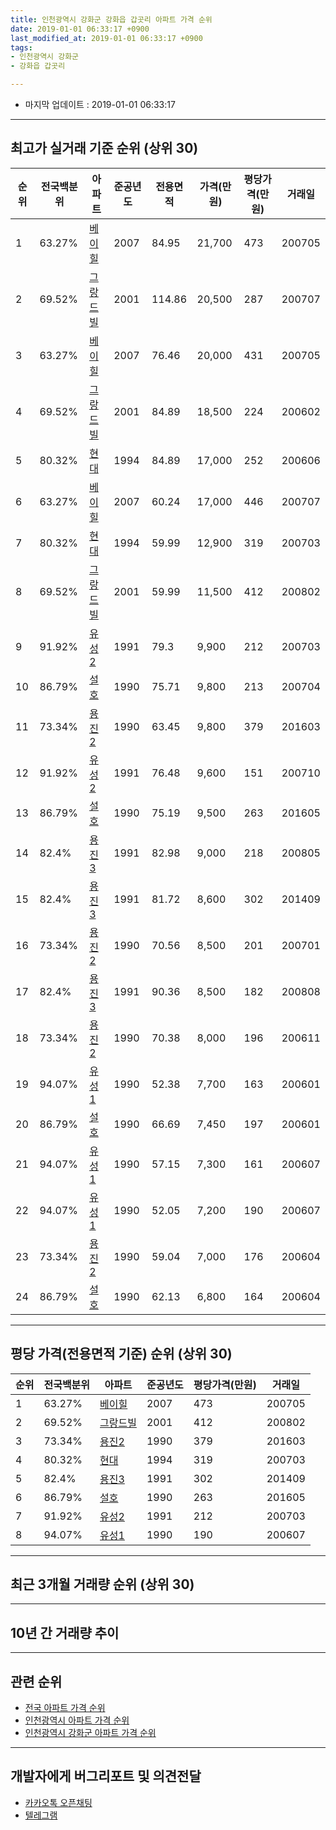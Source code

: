 ```yaml
---
title: 인천광역시 강화군 강화읍 갑곳리 아파트 가격 순위
date: 2019-01-01 06:33:17 +0900
last_modified_at: 2019-01-01 06:33:17 +0900
tags:
- 인천광역시 강화군
- 강화읍 갑곳리

---
```


* 마지막 업데이트 : 2019-01-01 06:33:17

---

## 최고가 실거래 기준 순위 (상위 30)


|순위|전국백분위|아파트|준공년도|전용면적|가격(만원)|평당가격(만원)|거래일|
|---|---|---|---|---|---|---|---|
|1|63.27%|[베이힐](https://search.naver.com/search.naver?query=%EC%9D%B8%EC%B2%9C%EA%B4%91%EC%97%AD%EC%8B%9C+%EA%B0%95%ED%99%94%EA%B5%B0+%EA%B0%95%ED%99%94%EC%9D%8D+%EA%B0%91%EA%B3%B3%EB%A6%AC+%EB%B2%A0%EC%9D%B4%ED%9E%90)|2007|84.95|21,700|473|200705|
|2|69.52%|[그랑드빌](https://search.naver.com/search.naver?query=%EC%9D%B8%EC%B2%9C%EA%B4%91%EC%97%AD%EC%8B%9C+%EA%B0%95%ED%99%94%EA%B5%B0+%EA%B0%95%ED%99%94%EC%9D%8D+%EA%B0%91%EA%B3%B3%EB%A6%AC+%EA%B7%B8%EB%9E%91%EB%93%9C%EB%B9%8C)|2001|114.86|20,500|287|200707|
|3|63.27%|[베이힐](https://search.naver.com/search.naver?query=%EC%9D%B8%EC%B2%9C%EA%B4%91%EC%97%AD%EC%8B%9C+%EA%B0%95%ED%99%94%EA%B5%B0+%EA%B0%95%ED%99%94%EC%9D%8D+%EA%B0%91%EA%B3%B3%EB%A6%AC+%EB%B2%A0%EC%9D%B4%ED%9E%90)|2007|76.46|20,000|431|200705|
|4|69.52%|[그랑드빌](https://search.naver.com/search.naver?query=%EC%9D%B8%EC%B2%9C%EA%B4%91%EC%97%AD%EC%8B%9C+%EA%B0%95%ED%99%94%EA%B5%B0+%EA%B0%95%ED%99%94%EC%9D%8D+%EA%B0%91%EA%B3%B3%EB%A6%AC+%EA%B7%B8%EB%9E%91%EB%93%9C%EB%B9%8C)|2001|84.89|18,500|224|200602|
|5|80.32%|[현대](https://search.naver.com/search.naver?query=%EC%9D%B8%EC%B2%9C%EA%B4%91%EC%97%AD%EC%8B%9C+%EA%B0%95%ED%99%94%EA%B5%B0+%EA%B0%95%ED%99%94%EC%9D%8D+%EA%B0%91%EA%B3%B3%EB%A6%AC+%ED%98%84%EB%8C%80)|1994|84.89|17,000|252|200606|
|6|63.27%|[베이힐](https://search.naver.com/search.naver?query=%EC%9D%B8%EC%B2%9C%EA%B4%91%EC%97%AD%EC%8B%9C+%EA%B0%95%ED%99%94%EA%B5%B0+%EA%B0%95%ED%99%94%EC%9D%8D+%EA%B0%91%EA%B3%B3%EB%A6%AC+%EB%B2%A0%EC%9D%B4%ED%9E%90)|2007|60.24|17,000|446|200707|
|7|80.32%|[현대](https://search.naver.com/search.naver?query=%EC%9D%B8%EC%B2%9C%EA%B4%91%EC%97%AD%EC%8B%9C+%EA%B0%95%ED%99%94%EA%B5%B0+%EA%B0%95%ED%99%94%EC%9D%8D+%EA%B0%91%EA%B3%B3%EB%A6%AC+%ED%98%84%EB%8C%80)|1994|59.99|12,900|319|200703|
|8|69.52%|[그랑드빌](https://search.naver.com/search.naver?query=%EC%9D%B8%EC%B2%9C%EA%B4%91%EC%97%AD%EC%8B%9C+%EA%B0%95%ED%99%94%EA%B5%B0+%EA%B0%95%ED%99%94%EC%9D%8D+%EA%B0%91%EA%B3%B3%EB%A6%AC+%EA%B7%B8%EB%9E%91%EB%93%9C%EB%B9%8C)|2001|59.99|11,500|412|200802|
|9|91.92%|[유성2](https://search.naver.com/search.naver?query=%EC%9D%B8%EC%B2%9C%EA%B4%91%EC%97%AD%EC%8B%9C+%EA%B0%95%ED%99%94%EA%B5%B0+%EA%B0%95%ED%99%94%EC%9D%8D+%EA%B0%91%EA%B3%B3%EB%A6%AC+%EC%9C%A0%EC%84%B12)|1991|79.3|9,900|212|200703|
|10|86.79%|[설호](https://search.naver.com/search.naver?query=%EC%9D%B8%EC%B2%9C%EA%B4%91%EC%97%AD%EC%8B%9C+%EA%B0%95%ED%99%94%EA%B5%B0+%EA%B0%95%ED%99%94%EC%9D%8D+%EA%B0%91%EA%B3%B3%EB%A6%AC+%EC%84%A4%ED%98%B8)|1990|75.71|9,800|213|200704|
|11|73.34%|[용진2](https://search.naver.com/search.naver?query=%EC%9D%B8%EC%B2%9C%EA%B4%91%EC%97%AD%EC%8B%9C+%EA%B0%95%ED%99%94%EA%B5%B0+%EA%B0%95%ED%99%94%EC%9D%8D+%EA%B0%91%EA%B3%B3%EB%A6%AC+%EC%9A%A9%EC%A7%842)|1990|63.45|9,800|379|201603|
|12|91.92%|[유성2](https://search.naver.com/search.naver?query=%EC%9D%B8%EC%B2%9C%EA%B4%91%EC%97%AD%EC%8B%9C+%EA%B0%95%ED%99%94%EA%B5%B0+%EA%B0%95%ED%99%94%EC%9D%8D+%EA%B0%91%EA%B3%B3%EB%A6%AC+%EC%9C%A0%EC%84%B12)|1991|76.48|9,600|151|200710|
|13|86.79%|[설호](https://search.naver.com/search.naver?query=%EC%9D%B8%EC%B2%9C%EA%B4%91%EC%97%AD%EC%8B%9C+%EA%B0%95%ED%99%94%EA%B5%B0+%EA%B0%95%ED%99%94%EC%9D%8D+%EA%B0%91%EA%B3%B3%EB%A6%AC+%EC%84%A4%ED%98%B8)|1990|75.19|9,500|263|201605|
|14|82.4%|[용진3](https://search.naver.com/search.naver?query=%EC%9D%B8%EC%B2%9C%EA%B4%91%EC%97%AD%EC%8B%9C+%EA%B0%95%ED%99%94%EA%B5%B0+%EA%B0%95%ED%99%94%EC%9D%8D+%EA%B0%91%EA%B3%B3%EB%A6%AC+%EC%9A%A9%EC%A7%843)|1991|82.98|9,000|218|200805|
|15|82.4%|[용진3](https://search.naver.com/search.naver?query=%EC%9D%B8%EC%B2%9C%EA%B4%91%EC%97%AD%EC%8B%9C+%EA%B0%95%ED%99%94%EA%B5%B0+%EA%B0%95%ED%99%94%EC%9D%8D+%EA%B0%91%EA%B3%B3%EB%A6%AC+%EC%9A%A9%EC%A7%843)|1991|81.72|8,600|302|201409|
|16|73.34%|[용진2](https://search.naver.com/search.naver?query=%EC%9D%B8%EC%B2%9C%EA%B4%91%EC%97%AD%EC%8B%9C+%EA%B0%95%ED%99%94%EA%B5%B0+%EA%B0%95%ED%99%94%EC%9D%8D+%EA%B0%91%EA%B3%B3%EB%A6%AC+%EC%9A%A9%EC%A7%842)|1990|70.56|8,500|201|200701|
|17|82.4%|[용진3](https://search.naver.com/search.naver?query=%EC%9D%B8%EC%B2%9C%EA%B4%91%EC%97%AD%EC%8B%9C+%EA%B0%95%ED%99%94%EA%B5%B0+%EA%B0%95%ED%99%94%EC%9D%8D+%EA%B0%91%EA%B3%B3%EB%A6%AC+%EC%9A%A9%EC%A7%843)|1991|90.36|8,500|182|200808|
|18|73.34%|[용진2](https://search.naver.com/search.naver?query=%EC%9D%B8%EC%B2%9C%EA%B4%91%EC%97%AD%EC%8B%9C+%EA%B0%95%ED%99%94%EA%B5%B0+%EA%B0%95%ED%99%94%EC%9D%8D+%EA%B0%91%EA%B3%B3%EB%A6%AC+%EC%9A%A9%EC%A7%842)|1990|70.38|8,000|196|200611|
|19|94.07%|[유성1](https://search.naver.com/search.naver?query=%EC%9D%B8%EC%B2%9C%EA%B4%91%EC%97%AD%EC%8B%9C+%EA%B0%95%ED%99%94%EA%B5%B0+%EA%B0%95%ED%99%94%EC%9D%8D+%EA%B0%91%EA%B3%B3%EB%A6%AC+%EC%9C%A0%EC%84%B11)|1990|52.38|7,700|163|200601|
|20|86.79%|[설호](https://search.naver.com/search.naver?query=%EC%9D%B8%EC%B2%9C%EA%B4%91%EC%97%AD%EC%8B%9C+%EA%B0%95%ED%99%94%EA%B5%B0+%EA%B0%95%ED%99%94%EC%9D%8D+%EA%B0%91%EA%B3%B3%EB%A6%AC+%EC%84%A4%ED%98%B8)|1990|66.69|7,450|197|200601|
|21|94.07%|[유성1](https://search.naver.com/search.naver?query=%EC%9D%B8%EC%B2%9C%EA%B4%91%EC%97%AD%EC%8B%9C+%EA%B0%95%ED%99%94%EA%B5%B0+%EA%B0%95%ED%99%94%EC%9D%8D+%EA%B0%91%EA%B3%B3%EB%A6%AC+%EC%9C%A0%EC%84%B11)|1990|57.15|7,300|161|200607|
|22|94.07%|[유성1](https://search.naver.com/search.naver?query=%EC%9D%B8%EC%B2%9C%EA%B4%91%EC%97%AD%EC%8B%9C+%EA%B0%95%ED%99%94%EA%B5%B0+%EA%B0%95%ED%99%94%EC%9D%8D+%EA%B0%91%EA%B3%B3%EB%A6%AC+%EC%9C%A0%EC%84%B11)|1990|52.05|7,200|190|200607|
|23|73.34%|[용진2](https://search.naver.com/search.naver?query=%EC%9D%B8%EC%B2%9C%EA%B4%91%EC%97%AD%EC%8B%9C+%EA%B0%95%ED%99%94%EA%B5%B0+%EA%B0%95%ED%99%94%EC%9D%8D+%EA%B0%91%EA%B3%B3%EB%A6%AC+%EC%9A%A9%EC%A7%842)|1990|59.04|7,000|176|200604|
|24|86.79%|[설호](https://search.naver.com/search.naver?query=%EC%9D%B8%EC%B2%9C%EA%B4%91%EC%97%AD%EC%8B%9C+%EA%B0%95%ED%99%94%EA%B5%B0+%EA%B0%95%ED%99%94%EC%9D%8D+%EA%B0%91%EA%B3%B3%EB%A6%AC+%EC%84%A4%ED%98%B8)|1990|62.13|6,800|164|200604|


---

## 평당 가격(전용면적 기준) 순위 (상위 30)


|순위|전국백분위|아파트|준공년도|평당가격(만원)|거래일|
|---|---|---|---|---|---|
|1|63.27%|[베이힐](https://search.naver.com/search.naver?query=%EC%9D%B8%EC%B2%9C%EA%B4%91%EC%97%AD%EC%8B%9C+%EA%B0%95%ED%99%94%EA%B5%B0+%EA%B0%95%ED%99%94%EC%9D%8D+%EA%B0%91%EA%B3%B3%EB%A6%AC+%EB%B2%A0%EC%9D%B4%ED%9E%90)|2007|473|200705|
|2|69.52%|[그랑드빌](https://search.naver.com/search.naver?query=%EC%9D%B8%EC%B2%9C%EA%B4%91%EC%97%AD%EC%8B%9C+%EA%B0%95%ED%99%94%EA%B5%B0+%EA%B0%95%ED%99%94%EC%9D%8D+%EA%B0%91%EA%B3%B3%EB%A6%AC+%EA%B7%B8%EB%9E%91%EB%93%9C%EB%B9%8C)|2001|412|200802|
|3|73.34%|[용진2](https://search.naver.com/search.naver?query=%EC%9D%B8%EC%B2%9C%EA%B4%91%EC%97%AD%EC%8B%9C+%EA%B0%95%ED%99%94%EA%B5%B0+%EA%B0%95%ED%99%94%EC%9D%8D+%EA%B0%91%EA%B3%B3%EB%A6%AC+%EC%9A%A9%EC%A7%842)|1990|379|201603|
|4|80.32%|[현대](https://search.naver.com/search.naver?query=%EC%9D%B8%EC%B2%9C%EA%B4%91%EC%97%AD%EC%8B%9C+%EA%B0%95%ED%99%94%EA%B5%B0+%EA%B0%95%ED%99%94%EC%9D%8D+%EA%B0%91%EA%B3%B3%EB%A6%AC+%ED%98%84%EB%8C%80)|1994|319|200703|
|5|82.4%|[용진3](https://search.naver.com/search.naver?query=%EC%9D%B8%EC%B2%9C%EA%B4%91%EC%97%AD%EC%8B%9C+%EA%B0%95%ED%99%94%EA%B5%B0+%EA%B0%95%ED%99%94%EC%9D%8D+%EA%B0%91%EA%B3%B3%EB%A6%AC+%EC%9A%A9%EC%A7%843)|1991|302|201409|
|6|86.79%|[설호](https://search.naver.com/search.naver?query=%EC%9D%B8%EC%B2%9C%EA%B4%91%EC%97%AD%EC%8B%9C+%EA%B0%95%ED%99%94%EA%B5%B0+%EA%B0%95%ED%99%94%EC%9D%8D+%EA%B0%91%EA%B3%B3%EB%A6%AC+%EC%84%A4%ED%98%B8)|1990|263|201605|
|7|91.92%|[유성2](https://search.naver.com/search.naver?query=%EC%9D%B8%EC%B2%9C%EA%B4%91%EC%97%AD%EC%8B%9C+%EA%B0%95%ED%99%94%EA%B5%B0+%EA%B0%95%ED%99%94%EC%9D%8D+%EA%B0%91%EA%B3%B3%EB%A6%AC+%EC%9C%A0%EC%84%B12)|1991|212|200703|
|8|94.07%|[유성1](https://search.naver.com/search.naver?query=%EC%9D%B8%EC%B2%9C%EA%B4%91%EC%97%AD%EC%8B%9C+%EA%B0%95%ED%99%94%EA%B5%B0+%EA%B0%95%ED%99%94%EC%9D%8D+%EA%B0%91%EA%B3%B3%EB%A6%AC+%EC%9C%A0%EC%84%B11)|1990|190|200607|


---

## 최근 3개월 거래량 순위 (상위 30)


<div style="width:100%;">
    <canvas id="deal_count_ranking" height="250"></canvas>
</div>


<script>
new Chart(document.getElementById("deal_count_ranking"), {
    type: 'horizontalBar',
    data: {
        labels: ['그랑드빌', '설호', '현대', '용진2', '베이힐', '용진3'],
        datasets: [{
            label: '실거래 수',
            data: [2, 1, 1, 1, 1, 1],
            borderColor: "rgba(255, 0, 128, 1)",
            backgroundColor: "rgba(255, 0, 128, 0.5)",
            fill: false,
        }]
    },
    options: {
        responsive: true,
        title: {
            display: true,
            text: '최근 3개월 거래량 순위'
        },
        tooltips: {
            mode: 'index',
            intersect: false,
            callbacks: {
                title: function(tooltipItems, data) {
                    return "실거래 수:";
                },
                label: function(tooltipItem, data) {
                    return data.labels[tooltipItem.index] + ": " + tooltipItem.xLabel;
                }
            }
        },
        hover: {
            mode: 'nearest',
            intersect: true
        },
        scales: {
            xAxes: [{
                display: true,
                scaleLabel: {
                    display: true,
                    labelString: '실거래 수'
                },
                ticks: {
                    suggestedMin: 0,
                }
            }],
            yAxes: [{
                display: true,
                ticks: {
                    autoSkip: false,
                    callback: function(value, index, values) {
                        if (value.length > 15)
                            return value.substr(0, 13) + "...";
                        else
                            return value;
                    }
                },
                scaleLabel: {
                    display: false,
                }
            }]
        }
    }
});

</script>


---

## 10년 간 거래량 추이


<div style="width:100%;">
    <canvas id="deal_progress" height="250"></canvas>
</div>

<script>
new Chart(document.getElementById("deal_progress"), {
    type: 'line',
    data: {
        labels: ['200901','200902','200903','200904','200905','200906','200907','200908','200909','200910','200911','200912','201001','201002','201003','201004','201005','201006','201007','201008','201009','201010','201011','201012','201101','201102','201103','201104','201105','201106','201107','201108','201109','201110','201111','201112','201201','201202','201203','201204','201205','201206','201207','201208','201209','201210','201211','201212','201301','201302','201303','201304','201305','201306','201307','201308','201309','201310','201311','201312','201401','201402','201403','201404','201405','201406','201407','201408','201409','201410','201411','201412','201501','201502','201503','201504','201505','201506','201507','201508','201509','201510','201511','201512','201601','201602','201603','201604','201605','201606','201607','201608','201609','201610','201611','201612','201701','201702','201703','201704','201705','201706','201707','201708','201709','201710','201711','201712','201801','201802','201803','201804','201805','201806','201807','201808','201809','201810','201811','201812','201901'],
        datasets: [{
            label: '실거래 수',
            pointRadius: 1,
            data: [5, 3, 7, 0, 3, 1, 4, 2, 5, 3, 4, 2, 4, 6, 7, 5, 7, 2, 4, 2, 11, 5, 5, 8, 4, 4, 8, 4, 7, 6, 1, 4, 3, 4, 3, 2, 7, 3, 3, 5, 5, 4, 2, 2, 3, 4, 3, 0, 2, 1, 6, 5, 6, 11, 4, 3, 6, 6, 2, 5, 2, 2, 8, 1, 1, 0, 2, 4, 6, 6, 3, 6, 5, 6, 5, 8, 2, 5, 3, 2, 4, 2, 6, 1, 2, 3, 4, 7, 7, 3, 4, 2, 5, 10, 3, 3, 4, 7, 5, 3, 5, 2, 2, 4, 4, 7, 2, 3, 7, 7, 4, 7, 2, 2, 1, 4, 2, 3, 6, 1, 0],
            borderColor: "rgba(255, 201, 14, 1)",
            backgroundColor: "rgba(255, 201, 14, 0.5)",
            fill: true,
        }]
    },
    options: {
        responsive: true,
        title: {
            display: true,
            text: '10년간 거래량 추이'
        },
        tooltips: {
            mode: 'index',
            intersect: false,
        },
        hover: {
            mode: 'nearest',
            intersect: true
        },
        scales: {
            xAxes: [{
                display: true,
                scaleLabel: {
                    display: true,
                    labelString: '년/월'
                }
            }],
            yAxes: [{
                display: true,
                ticks: {
                    suggestedMin: 0,
                },
                scaleLabel: {
                    display: true,
                    labelString: '실거래 수'
                }
            }]
        }
    }
});

</script>


---

## 관련 순위

- [전국 아파트 가격 순위](https://inasie.github.io/apt-ranking/전국)
- [인천광역시 아파트 가격 순위](https://inasie.github.io/apt-ranking/인천광역시)
- [인천광역시 강화군 아파트 가격 순위](https://inasie.github.io/apt-ranking/인천광역시-강화군)


---

## 개발자에게 버그리포트 및 의견전달

- [카카오톡 오픈채팅](https://open.kakao.com/o/gLJUAP4)
- [텔레그램](https://t.me/inasie)

